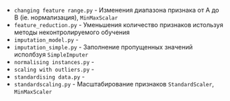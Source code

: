 
- <code>changing feature range.py</code> - Изменения диапазона признака от A до B (ie. нормализация), <code>MinMaxScalar</code>
- <code>feature_reduction.py</code> - Уменьшения количество признаков истользуя методы неконтролируемого обучения
- <code>imputation_model.py</code> -
- <code>imputation_simple.py</code> - Заполнение пропущенных значений исполбзуя <code>SimpleImputer</code>
- <code>normalising instances.py</code> - 
- <code>scaling with outliers.py</code> - 
- <code>standardising data.py</code> - 
- <code>standardscaling.py</code> - Масштабирование признаков <code>StandardScaler</code>, <code>MinMaxScaler</code>
